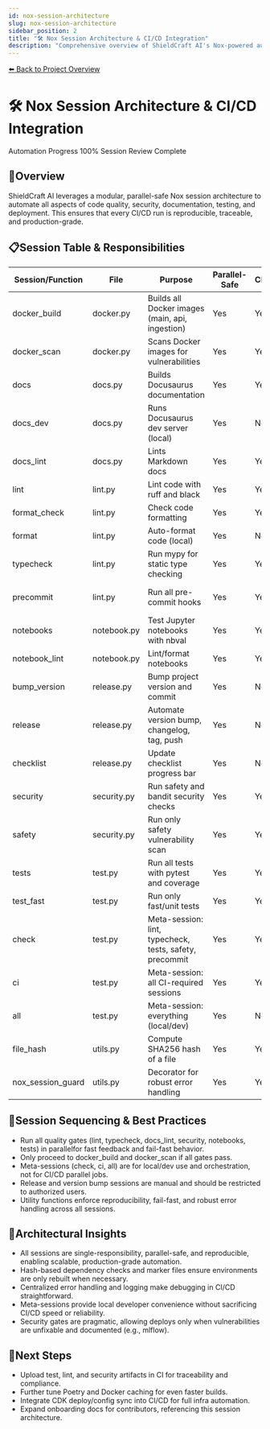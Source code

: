 ```yaml
---
id: nox-session-architecture
slug: nox-session-architecture
sidebar_position: 2
title: "🛠️ Nox Session Architecture & CI/CD Integration"
description: "Comprehensive overview of ShieldCraft AI's Nox-powered automation, session sequencing, and best practices for production-grade MLOps."
---
```


[⬅️ Back to Project Overview](../../README.md) <!-- BROKEN LINK -->

# 🛠️ Nox Session Architecture & CI/CD Integration

Automation Progress 100% Session Review Complete

## 🔎Overview

ShieldCraft AI leverages a modular, parallel-safe Nox session architecture to automate all aspects of code quality, security, documentation, testing, and deployment. This ensures that every CI/CD run is reproducible, traceable, and production-grade.

## 📋Session Table & Responsibilities

| Session/Function | File | Purpose | Parallel-Safe | CI/CD | Notes |
| --- | --- | --- | --- | --- | --- |
| docker_build | docker.py | Builds all Docker images (main, api, ingestion) | Yes | Yes | Run after all quality gates |
| docker_scan | docker.py | Scans Docker images for vulnerabilities | Yes | Yes | Run after docker_build |
| docs | docs.py | Builds Docusaurus documentation | Yes | Yes | Parallel with other checks |
| docs_dev | docs.py | Runs Docusaurus dev server (local) | Yes | No | Local only |
| docs_lint | docs.py | Lints Markdown docs | Yes | Yes | Quality gate |
| lint | lint.py | Lint code with ruff and black | Yes | Yes | Quality gate |
| format_check | lint.py | Check code formatting | Yes | Yes | Parallel with lint |
| format | lint.py | Auto-format code (local) | Yes | No | Local only |
| typecheck | lint.py | Run mypy for static type checking | Yes | Yes | Quality gate |
| precommit | lint.py | Run all pre-commit hooks | Yes | Yes | Ensures local/CI parity |
| notebooks | notebook.py | Test Jupyter notebooks with nbval | Yes | Yes | Quality gate |
| notebook_lint | notebook.py | Lint/format notebooks | Yes | Yes | Parallel with other gates |
| bump_version | release.py | Bump project version and commit | Yes | No | Manual release only |
| release | release.py | Automate version bump, changelog, tag, push | Yes | No | Manual release only |
| checklist | release.py | Update checklist progress bar | Yes | No | Project management |
| security | security.py | Run safety and bandit security checks | Yes | Yes | Quality gate |
| safety | security.py | Run only safety vulnerability scan | Yes | Yes | Parallel with other gates |
| tests | test.py | Run all tests with pytest and coverage | Yes | Yes | Quality gate |
| test_fast | test.py | Run only fast/unit tests | Yes | Yes | Quick feedback |
| check | test.py | Meta-session: lint, typecheck, tests, safety, precommit | Yes | Yes | Meta-session |
| ci | test.py | Meta-session: all CI-required sessions | Yes | Yes | Meta-session |
| all | test.py | Meta-session: everything (local/dev) | Yes | No | Meta-session |
| file_hash | utils.py | Compute SHA256 hash of a file | Yes | Yes | Dependency change detection |
| nox_session_guard | utils.py | Decorator for robust error handling | Yes | Yes | All sessions |

## 🔄Session Sequencing & Best Practices

* Run all quality gates (lint, typecheck, docs_lint, security, notebooks, tests) in parallelfor fast feedback and fail-fast behavior.
* Only proceed to docker_build and docker_scan if all gates pass.
* Meta-sessions (check, ci, all) are for local/dev use and orchestration, not for CI/CD parallel jobs.
* Release and version bump sessions are manual and should be restricted to authorized users.
* Utility functions enforce reproducibility, fail-fast, and robust error handling across all sessions.

## 🧠Architectural Insights

* All sessions are single-responsibility, parallel-safe, and reproducible, enabling scalable, production-grade automation.
* Hash-based dependency checks and marker files ensure environments are only rebuilt when necessary.
* Centralized error handling and logging make debugging in CI/CD straightforward.
* Meta-sessions provide local developer convenience without sacrificing CI/CD speed or reliability.
* Security gates are pragmatic, allowing deploys only when vulnerabilities are unfixable and documented (e.g., mlflow).

## 🚀Next Steps

* Upload test, lint, and security artifacts in CI for traceability and compliance.
* Further tune Poetry and Docker caching for even faster builds.
* Integrate CDK deploy/config sync into CI/CD for full infra automation.
* Expand onboarding docs for contributors, referencing this session architecture.

<!-- Unhandled tags: li, strong -->

<!-- Broken links detected: ../../README.md -->